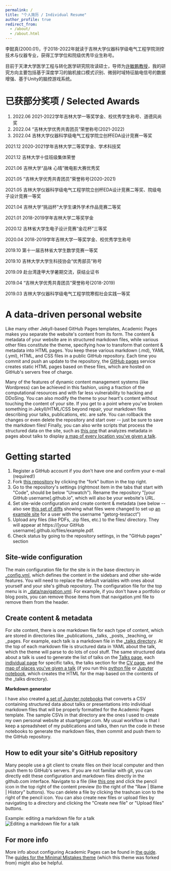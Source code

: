 ```yaml
---
permalink: /
title: "个人简历 / Individual Resume"
author_profile: true
redirect_from: 
  - /about/
  - /about.html
---
```


李懿真(2000.01)，于2018-2022年就读于吉林大学仪器科学级电气工程学院测控技术与仪器专业，获得工学学位和院级优秀毕业生称号。

目前于天津大学医学工程与转化医学研究院攻读硕士，导师为[许敏鹏教授](https://mctu.tju.edu.cn/info/1193/3489.htm)，我的研究方向主要包括基于深度学习的脑机接口模式识别、微弱时域特征脑电信号的数据增强、基于Unity的脑控游戏系统。

已获部分奖项 / Selected Awards
======
1. 2022.06  2021-2022学年吉林大学一等奖学金、校优秀学生称号、道德风尚奖
2. 2022.04  “吉林大学优秀共青团员”荣誉称号(2021-2022)
3. 2022.04  吉林大学仪器科学级电气工程学院立创杯EDA设计竞赛一等奖

2021.12  2020-2021学年吉林大学二等奖学金、学术科技奖

2021.12  吉林大学十佳班级集体荣誉

2021.06  吉林大学“品味 心晴”微电影大赛优秀奖

2021.05  “吉林大学优秀共青团员”荣誉称号(2020-2021)

2021.05  吉林大学仪器科学级电气工程学院立创杯EDA设计竞赛二等奖、院级电子设计竞赛一等奖

2021.04  吉林大学“挑战杯”大学生课外学术作品竞赛二等奖

2021.01  2018-2019学年吉林大学二等奖学金

2020.12  吉林省大学生电子设计竞赛“金花杯”三等奖

2020.04  2018-2019学年吉林大学一等奖学金、校优秀学生称号

2019.10  第十一届吉林省大学生数学竞赛一等奖

2019.10  吉林大学大学生科技协会“优秀部员”称号

2019.09  赴台湾逢甲大学暑期交流，获结业证书

2019.04  “吉林大学优秀共青团员”荣誉称号(2018-2019)

2019.03  吉林大学仪器科学级电气工程学院寒假社会实践一等奖


A data-driven personal website
======
Like many other Jekyll-based GitHub Pages templates, Academic Pages makes you separate the website's content from its form. The content & metadata of your website are in structured markdown files, while various other files constitute the theme, specifying how to transform that content & metadata into HTML pages. You keep these various markdown (.md), YAML (.yml), HTML, and CSS files in a public GitHub repository. Each time you commit and push an update to the repository, the [GitHub pages](https://pages.github.com/) service creates static HTML pages based on these files, which are hosted on GitHub's servers free of charge.

Many of the features of dynamic content management systems (like Wordpress) can be achieved in this fashion, using a fraction of the computational resources and with far less vulnerability to hacking and DDoSing. You can also modify the theme to your heart's content without touching the content of your site. If you get to a point where you've broken something in Jekyll/HTML/CSS beyond repair, your markdown files describing your talks, publications, etc. are safe. You can rollback the changes or even delete the repository and start over -- just be sure to save the markdown files! Finally, you can also write scripts that process the structured data on the site, such as [this one](https://github.com/academicpages/academicpages.github.io/blob/master/talkmap.ipynb) that analyzes metadata in pages about talks to display [a map of every location you've given a talk](https://academicpages.github.io/talkmap.html).

Getting started
======
1. Register a GitHub account if you don't have one and confirm your e-mail (required!)
1. Fork [this repository](https://github.com/academicpages/academicpages.github.io) by clicking the "fork" button in the top right. 
1. Go to the repository's settings (rightmost item in the tabs that start with "Code", should be below "Unwatch"). Rename the repository "[your GitHub username].github.io", which will also be your website's URL.
1. Set site-wide configuration and create content & metadata (see below -- also see [this set of diffs](http://archive.is/3TPas) showing what files were changed to set up [an example site](https://getorg-testacct.github.io) for a user with the username "getorg-testacct")
1. Upload any files (like PDFs, .zip files, etc.) to the files/ directory. They will appear at https://[your GitHub username].github.io/files/example.pdf.  
1. Check status by going to the repository settings, in the "GitHub pages" section

Site-wide configuration
------
The main configuration file for the site is in the base directory in [_config.yml](https://github.com/academicpages/academicpages.github.io/blob/master/_config.yml), which defines the content in the sidebars and other site-wide features. You will need to replace the default variables with ones about yourself and your site's github repository. The configuration file for the top menu is in [_data/navigation.yml](https://github.com/academicpages/academicpages.github.io/blob/master/_data/navigation.yml). For example, if you don't have a portfolio or blog posts, you can remove those items from that navigation.yml file to remove them from the header. 

Create content & metadata
------
For site content, there is one markdown file for each type of content, which are stored in directories like _publications, _talks, _posts, _teaching, or _pages. For example, each talk is a markdown file in the [_talks directory](https://github.com/academicpages/academicpages.github.io/tree/master/_talks). At the top of each markdown file is structured data in YAML about the talk, which the theme will parse to do lots of cool stuff. The same structured data about a talk is used to generate the list of talks on the [Talks page](https://academicpages.github.io/talks), each [individual page](https://academicpages.github.io/talks/2012-03-01-talk-1) for specific talks, the talks section for the [CV page](https://academicpages.github.io/cv), and the [map of places you've given a talk](https://academicpages.github.io/talkmap.html) (if you run this [python file](https://github.com/academicpages/academicpages.github.io/blob/master/talkmap.py) or [Jupyter notebook](https://github.com/academicpages/academicpages.github.io/blob/master/talkmap.ipynb), which creates the HTML for the map based on the contents of the _talks directory).

**Markdown generator**

I have also created [a set of Jupyter notebooks](https://github.com/academicpages/academicpages.github.io/tree/master/markdown_generator
) that converts a CSV containing structured data about talks or presentations into individual markdown files that will be properly formatted for the Academic Pages template. The sample CSVs in that directory are the ones I used to create my own personal website at stuartgeiger.com. My usual workflow is that I keep a spreadsheet of my publications and talks, then run the code in these notebooks to generate the markdown files, then commit and push them to the GitHub repository.

How to edit your site's GitHub repository
------
Many people use a git client to create files on their local computer and then push them to GitHub's servers. If you are not familiar with git, you can directly edit these configuration and markdown files directly in the github.com interface. Navigate to a file (like [this one](https://github.com/academicpages/academicpages.github.io/blob/master/_talks/2012-03-01-talk-1.md) and click the pencil icon in the top right of the content preview (to the right of the "Raw | Blame | History" buttons). You can delete a file by clicking the trashcan icon to the right of the pencil icon. You can also create new files or upload files by navigating to a directory and clicking the "Create new file" or "Upload files" buttons. 

Example: editing a markdown file for a talk
![Editing a markdown file for a talk](/images/editing-talk.png)

For more info
------
More info about configuring Academic Pages can be found in [the guide](https://academicpages.github.io/markdown/). The [guides for the Minimal Mistakes theme](https://mmistakes.github.io/minimal-mistakes/docs/configuration/) (which this theme was forked from) might also be helpful.
